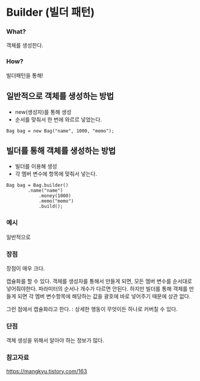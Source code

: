 # Builder (빌더 패턴)

### What?
객체를 생성한다.

### How?
빌더패턴을 통해!

## 일반적으로 객체를 생성하는 방법


- new(생성자)를 통해 생성
- 순서를 맞춰서 한 번에 와르르 넣었는다.
```
Bag bag = new Bag("name", 1000, "memo");
```






## 빌더를 통해 객체를 생성하는 방법

- 빌더를 이용해 생성
- 각 멤버 변수에 항목에 맞춰서 넣는다.
```
Bag bag = Bag.builder()
        .name("name")
            .money(1000)
            .memo("memo")
            .build();
```


### 예시
일반적으로 




### 장점
장점이 매우 크다.

캡슐화를 할 수 있다. 객체를 생성자를 통해서 만들게 되면, 모든 멤버 변수를 순서대로 넣어줘야한다. 파라미터의 순서나 개수가 다르면 안된다. 하지만 빌더를 통해 객체를 만들게 되면 각 멤버 변수항목에 해당하는 값을 괄호에 바로 넣어주기 때문에 상관 없다. 

그런 점에서 캡슐화라고 한다. 
: 상세한 행동이 무엇이든 하나로 커버칠 수 있다. 


### 단점



객체 생성을 위해서 알아야 하는 정보가 많다.


### 참고자료
https://mangkyu.tistory.com/163 
